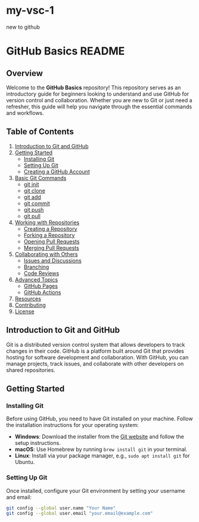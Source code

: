 # my-vsc-1
new to github
# GitHub Basics README

## Overview

Welcome to the **GitHub Basics** repository! This repository serves as an introductory guide for beginners looking to understand and use GitHub for version control and collaboration. Whether you are new to Git or just need a refresher, this guide will help you navigate through the essential commands and workflows.

## Table of Contents

1. [Introduction to Git and GitHub](#introduction-to-git-and-github)
2. [Getting Started](#getting-started)
   - [Installing Git](#installing-git)
   - [Setting Up Git](#setting-up-git)
   - [Creating a GitHub Account](#creating-a-github-account)
3. [Basic Git Commands](#basic-git-commands)
   - [git init](#git-init)
   - [git clone](#git-clone)
   - [git add](#git-add)
   - [git commit](#git-commit)
   - [git push](#git-push)
   - [git pull](#git-pull)
4. [Working with Repositories](#working-with-repositories)
   - [Creating a Repository](#creating-a-repository)
   - [Forking a Repository](#forking-a-repository)
   - [Opening Pull Requests](#opening-pull-requests)
   - [Merging Pull Requests](#merging-pull-requests)
5. [Collaborating with Others](#collaborating-with-others)
   - [Issues and Discussions](#issues-and-discussions)
   - [Branching](#branching)
   - [Code Reviews](#code-reviews)
6. [Advanced Topics](#advanced-topics)
   - [GitHub Pages](#github-pages)
   - [GitHub Actions](#github-actions)
7. [Resources](#resources)
8. [Contributing](#contributing)
9. [License](#license)

## Introduction to Git and GitHub

Git is a distributed version control system that allows developers to track changes in their code. GitHub is a platform built around Git that provides hosting for software development and collaboration. With GitHub, you can manage projects, track issues, and collaborate with other developers on shared repositories.

## Getting Started

### Installing Git

Before using GitHub, you need to have Git installed on your machine. Follow the installation instructions for your operating system:

- **Windows**: Download the installer from the [Git website](https://git-scm.com/) and follow the setup instructions.
- **macOS**: Use Homebrew by running `brew install git` in your terminal.
- **Linux**: Install via your package manager, e.g., `sudo apt install git` for Ubuntu.

### Setting Up Git

Once installed, configure your Git environment by setting your username and email:

```bash
git config --global user.name "Your Name"
git config --global user.email "your.email@example.com"
